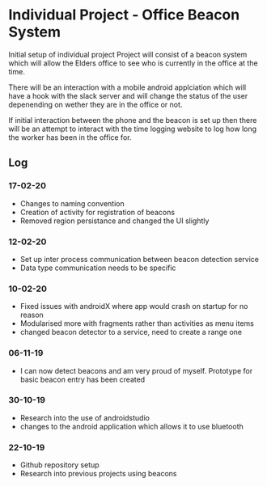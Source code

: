 # Individual Project - Office Beacon System
Initial setup of individual project
Project will consist of a beacon system which will allow the Elders office to see who is currently in the office at the time.

There will be an interaction with a mobile android applciation which will have a hook with the slack server and will change the status of the user depenending on wether they are in the office or not. 

If initial interaction between the phone and the beacon is set up then there will be an attempt to interact with the time logging website to log how long the worker has been in the office for.

## Log
### 17-02-20
* Changes to naming convention
* Creation of activity for registration of beacons
* Removed region persistance and changed the UI slightly 

### 12-02-20
* Set up inter process communication between beacon detection service
* Data type communication needs to be specific

### 10-02-20
* Fixed issues with androidX where app would crash on startup for no reason
* Modularised more with fragments rather than activities as menu items
* changed beacon detector to a service, need to create a range one

### 06-11-19
* I can now detect beacons and am very proud of myself. Prototype for basic beacon entry has been created

### 30-10-19
* Research into the use of androidstudio
* changes to the android application which allows it to use bluetooth

### 22-10-19
* Github repository setup
* Research into previous projects using beacons
